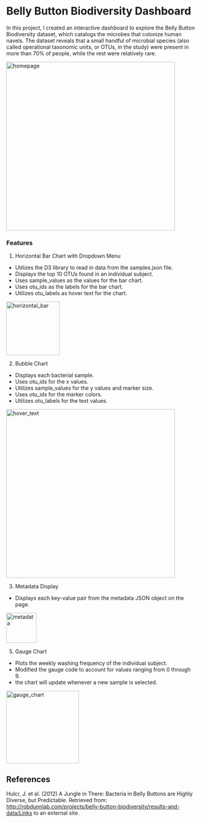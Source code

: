 # Belly Button Biodiversity Dashboard
In this project, I created an interactive dashboard to explore the Belly Button Biodiversity dataset, which catalogs the microbes that colonize human navels. The dataset reveals that a small handful of microbial species (also called operational taxonomic units, or OTUs, in the study) were present in more than 70% of people, while the rest were relatively rare.

<img width="448" alt="homepage" src="https://github.com/MarcoN16/belly-button-challenge/assets/150491559/b660f420-f2af-4eed-bed3-df7f56df141f">


### Features
1.	Horizontal Bar Chart with Dropdown Menu
- Utilizes the D3 library to read in data from the samples.json file.
- Displays the top 10 OTUs found in an individual subject.
-	Uses sample_values as the values for the bar chart.
-	Uses otu_ids as the labels for the bar chart.
-	Utilizes otu_labels as hover text for the chart.

  <img width="142" alt="horizontal_bar" src="https://github.com/MarcoN16/belly-button-challenge/assets/150491559/44cf928b-2e92-4575-b921-fb001a0700e9">

  
2.	Bubble Chart
- 	Displays each bacterial sample.
-	Uses otu_ids for the x values.
-	Utilizes sample_values for the y values and marker size.
-	Uses otu_ids for the marker colors.
-	Utilizes otu_labels for the text values.

  <img width="448" alt="hover_text" src="https://github.com/MarcoN16/belly-button-challenge/assets/150491559/6c4a6fb4-7aa6-42b5-8c8b-0ace5fe66534">

  
3.	Metadata Display
-	Displays each key-value pair from the metadata JSON object on the page.

<img width="80" alt="metadata" src="https://github.com/MarcoN16/belly-button-challenge/assets/150491559/48c196fb-64dc-4e00-996b-39602e9cf19b">


5.	Gauge Chart
-	Plots the weekly washing frequency of the individual subject.
-	Modified the gauge code to account for values ranging from 0 through 9.
- the chart will update whenever a new sample is selected.

<img width="193" alt="gauge_chart" src="https://github.com/MarcoN16/belly-button-challenge/assets/150491559/4a90a5d3-99ac-476a-a6e8-c3f90f42c47c">


## References
Hulcr, J. et al. (2012) A Jungle in There: Bacteria in Belly Buttons are Highly Diverse, but Predictable. Retrieved from: http://robdunnlab.com/projects/belly-button-biodiversity/results-and-data/Links to an external site.

